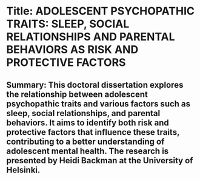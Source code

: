 # Title: ADOLESCENT PSYCHOPATHIC TRAITS: SLEEP, SOCIAL RELATIONSHIPS AND PARENTAL BEHAVIORS AS RISK AND PROTECTIVE FACTORS

## Summary: This doctoral dissertation explores the relationship between adolescent psychopathic traits and various factors such as sleep, social relationships, and parental behaviors. It aims to identify both risk and protective factors that influence these traits, contributing to a better understanding of adolescent mental health. The research is presented by Heidi Backman at the University of Helsinki.